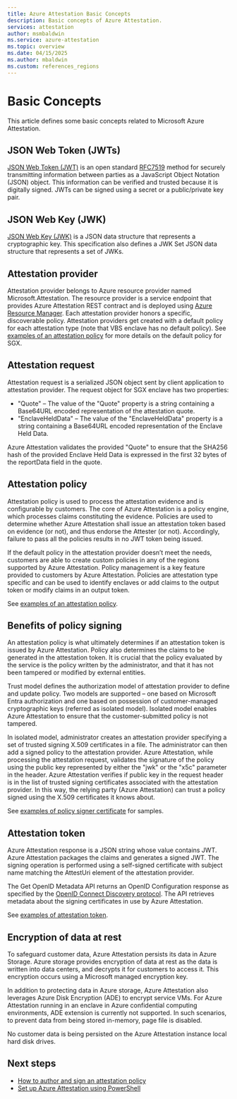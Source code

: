 ```yaml
---
title: Azure Attestation Basic Concepts
description: Basic concepts of Azure Attestation.
services: attestation
author: msmbaldwin
ms.service: azure-attestation
ms.topic: overview
ms.date: 04/15/2025
ms.author: mbaldwin
ms.custom: references_regions
---
```


# Basic Concepts

This article defines some basic concepts related to Microsoft Azure Attestation.

## JSON Web Token (JWTs)

[JSON Web Token (JWT)](/azure/active-directory/develop/security-tokens#json-web-tokens-and-claims) is an open standard [RFC7519](https://tools.ietf.org/html/rfc7519) method for securely transmitting information between parties as a JavaScript Object Notation (JSON) object. This information can be verified and trusted because it is digitally signed. JWTs can be signed using a secret or a public/private key pair.

## JSON Web Key (JWK)

[JSON Web Key (JWK)](https://tools.ietf.org/html/rfc7517) is a JSON data structure that represents a cryptographic key. This specification also defines a JWK Set JSON data structure that represents a set of JWKs.

## Attestation provider

Attestation provider belongs to Azure resource provider named Microsoft.Attestation. The resource provider is a service endpoint that provides Azure Attestation REST contract and is deployed using [Azure Resource Manager](/azure/azure-resource-manager/management/overview). Each attestation provider honors a specific, discoverable policy. Attestation providers get created with a default policy for each attestation type (note that VBS enclave has no default policy). See [examples of an attestation policy](policy-examples.md) for more details on the default policy for SGX.

## Attestation request

Attestation request is a serialized JSON object sent by client application to attestation provider. 
The request object for SGX enclave has two properties:
- "Quote" – The value of the "Quote" property is a string containing a Base64URL encoded representation of the attestation quote.
- "EnclaveHeldData" – The value of the "EnclaveHeldData" property is a string containing a Base64URL encoded representation of the Enclave Held Data.

Azure Attestation validates the provided "Quote" to ensure that the SHA256 hash of the provided Enclave Held Data is expressed in the first 32 bytes of the reportData field in the quote.

## Attestation policy

Attestation policy is used to process the attestation evidence and is configurable by customers. The core of Azure Attestation is a policy engine, which processes claims constituting the evidence. Policies are used to determine whether Azure Attestation shall issue an attestation token based on evidence (or not), and thus endorse the Attester (or not). Accordingly, failure to pass all the policies results in no JWT token being issued.

If the default policy in the attestation provider doesn’t meet the needs, customers are able to create custom policies in any of the regions supported by Azure Attestation. Policy management is a key feature provided to customers by Azure Attestation. Policies are attestation type specific and can be used to identify enclaves or add claims to the output token or modify claims in an output token.

See [examples of an attestation policy](policy-examples.md).

## Benefits of policy signing

An attestation policy is what ultimately determines if an attestation token is issued by Azure Attestation. Policy also determines the claims to be generated in the attestation token. It is crucial that the policy evaluated by the service is the policy written by the administrator, and that it has not been tampered or modified by external entities.

Trust model defines the authorization model of attestation provider to define and update policy. Two models are supported – one based on Microsoft Entra authorization and one based on possession of customer-managed cryptographic keys (referred as isolated model).  Isolated model enables Azure Attestation to ensure that the customer-submitted policy is not tampered.

In isolated model, administrator creates an attestation provider specifying a set of trusted signing X.509 certificates in a file. The administrator can then add a signed policy to the attestation provider. Azure Attestation, while processing the attestation request, validates the signature of the policy using the public key represented by either the "jwk" or the "x5c" parameter in the header.  Azure Attestation verifies if public key in the request header is in the list of trusted signing certificates associated with the attestation provider. In this way, the relying party (Azure Attestation) can trust a policy signed using the X.509 certificates it knows about.

See [examples of policy signer certificate](policy-signer-examples.md) for samples.

## Attestation token

Azure Attestation response is a JSON string whose value contains JWT. Azure Attestation packages the claims and generates a signed JWT. The signing operation is performed using a self-signed certificate with subject name matching the AttestUri element of the attestation provider.

The Get OpenID Metadata API returns an OpenID Configuration response as specified by the [OpenID Connect Discovery protocol](https://openid.net/specs/openid-connect-discovery-1_0.html#ProviderConfig). The API retrieves metadata about the signing certificates in use by Azure Attestation.

See [examples of attestation token](attestation-token-examples.md).

## Encryption of data at rest

To safeguard customer data, Azure Attestation persists its data in Azure Storage. Azure storage provides encryption of data at rest as the data is written into data centers, and decrypts it for customers to access it. This encryption occurs using a Microsoft managed encryption key.

In addition to protecting data in Azure storage,  Azure Attestation also leverages Azure Disk Encryption (ADE) to encrypt service VMs. For Azure Attestation running in an enclave in Azure confidential computing environments, ADE extension is currently not supported. In such scenarios, to prevent data from being stored in-memory, page file is disabled. 

No customer data is being persisted on the Azure Attestation instance local hard disk drives.


## Next steps

- [How to author and sign an attestation policy](author-sign-policy.md)
- [Set up Azure Attestation using PowerShell](quickstart-powershell.md)
